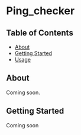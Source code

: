 # Ping_checker

## Table of Contents
+ [About](#about)
+ [Getting Started](#getting_started)
+ [Usage](#usage)

## About <a name = "about"></a>
Coming soon.

## Getting Started <a name = "getting_started"></a>
Coming soon
<!--
These instructions will get you a copy of the project up and running on your local machine for development and testing purposes. See [deployment](#deployment) for notes on how to deploy the project on a live system.

### Prerequisites

What things you need to install the software and how to install them.

```
Give examples
```

### Installing

Install or Download the pexpect and paramiko libraries.
Download the openpyxl library from src.
```
Give the example
```

And repeat

```
until finished
```

End with an example of getting some data out of the system or using it for a little demo.

## Usage <a name = "usage"></a>

Add notes about how to use the system.
-->
